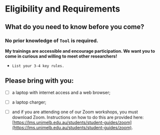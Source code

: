 # Eligibility and Requirements

## What do you need to know before you come?

### No prior knowledge of **`Tool`** is required.

**My trainings are accessible and encourage participation. We want you to come in curious and willing to meet other researchers!**

* `List your 3-4 key rules.`

## Please bring with you:

* [ ] a laptop with internet access and a web browser;
* [ ] a laptop charger;
* [ ] and if you are attending one of our Zoom workshops, you must download Zoom. Instructions on how to do this are provided here: [https://lms.unimelb.edu.au/students/student-guides/zoom](https://lms.unimelb.edu.au/students/student-guides/zoom).

